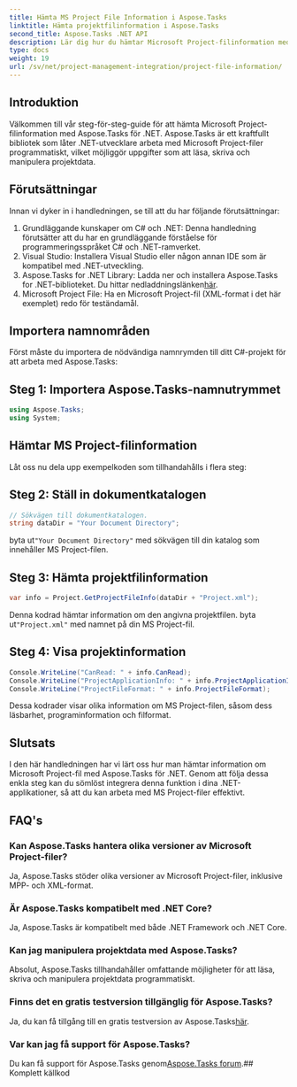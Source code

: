 ```yaml
---
title: Hämta MS Project File Information i Aspose.Tasks
linktitle: Hämta projektfilinformation i Aspose.Tasks
second_title: Aspose.Tasks .NET API
description: Lär dig hur du hämtar Microsoft Project-filinformation med Aspose.Tasks för .NET. Steg-för-steg guide med kodexempel.
type: docs
weight: 19
url: /sv/net/project-management-integration/project-file-information/
---
```

## Introduktion
Välkommen till vår steg-för-steg-guide för att hämta Microsoft Project-filinformation med Aspose.Tasks för .NET. Aspose.Tasks är ett kraftfullt bibliotek som låter .NET-utvecklare arbeta med Microsoft Project-filer programmatiskt, vilket möjliggör uppgifter som att läsa, skriva och manipulera projektdata.
## Förutsättningar
Innan vi dyker in i handledningen, se till att du har följande förutsättningar:
1. Grundläggande kunskaper om C# och .NET: Denna handledning förutsätter att du har en grundläggande förståelse för programmeringsspråket C# och .NET-ramverket.
2. Visual Studio: Installera Visual Studio eller någon annan IDE som är kompatibel med .NET-utveckling.
3.  Aspose.Tasks for .NET Library: Ladda ner och installera Aspose.Tasks for .NET-biblioteket. Du hittar nedladdningslänken[här](https://releases.aspose.com/tasks/net/).
4. Microsoft Project File: Ha en Microsoft Project-fil (XML-format i det här exemplet) redo för teständamål.

## Importera namnområden
Först måste du importera de nödvändiga namnrymden till ditt C#-projekt för att arbeta med Aspose.Tasks:
## Steg 1: Importera Aspose.Tasks-namnutrymmet
```csharp
using Aspose.Tasks;
using System;

```
## Hämtar MS Project-filinformation
Låt oss nu dela upp exempelkoden som tillhandahålls i flera steg:
## Steg 2: Ställ in dokumentkatalogen
```csharp
// Sökvägen till dokumentkatalogen.
string dataDir = "Your Document Directory";
```
 byta ut`"Your Document Directory"` med sökvägen till din katalog som innehåller MS Project-filen.
## Steg 3: Hämta projektfilinformation
```csharp
var info = Project.GetProjectFileInfo(dataDir + "Project.xml");
```
 Denna kodrad hämtar information om den angivna projektfilen. byta ut`"Project.xml"` med namnet på din MS Project-fil.
## Steg 4: Visa projektinformation
```csharp
Console.WriteLine("CanRead: " + info.CanRead);
Console.WriteLine("ProjectApplicationInfo: " + info.ProjectApplicationInfo);
Console.WriteLine("ProjectFileFormat: " + info.ProjectFileFormat);
```
Dessa kodrader visar olika information om MS Project-filen, såsom dess läsbarhet, programinformation och filformat.

## Slutsats
I den här handledningen har vi lärt oss hur man hämtar information om Microsoft Project-fil med Aspose.Tasks för .NET. Genom att följa dessa enkla steg kan du sömlöst integrera denna funktion i dina .NET-applikationer, så att du kan arbeta med MS Project-filer effektivt.
## FAQ's
### Kan Aspose.Tasks hantera olika versioner av Microsoft Project-filer?
Ja, Aspose.Tasks stöder olika versioner av Microsoft Project-filer, inklusive MPP- och XML-format.
### Är Aspose.Tasks kompatibelt med .NET Core?
Ja, Aspose.Tasks är kompatibelt med både .NET Framework och .NET Core.
### Kan jag manipulera projektdata med Aspose.Tasks?
Absolut, Aspose.Tasks tillhandahåller omfattande möjligheter för att läsa, skriva och manipulera projektdata programmatiskt.
### Finns det en gratis testversion tillgänglig för Aspose.Tasks?
 Ja, du kan få tillgång till en gratis testversion av Aspose.Tasks[här](https://releases.aspose.com/).
### Var kan jag få support för Aspose.Tasks?
 Du kan få support för Aspose.Tasks genom[Aspose.Tasks forum](https://forum.aspose.com/c/tasks/15).## Komplett källkod